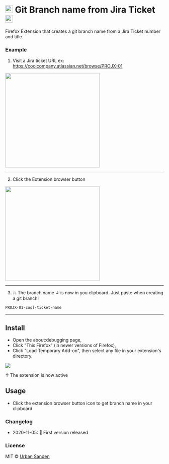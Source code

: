 <h1>
<img src="https://cdn.svgporn.com/logos/git-icon.svg" width="24">
Git Branch name from Jira Ticket
<img src="https://cdn.svgporn.com/logos/jira.svg" width="24">
</h1>

Firefox Extension that creates a git branch name from a Jira Ticket number and title.

### Example

1. Visit a Jira ticket URL ex: https://coolcompany.atlassian.net/browse/PROJX-01

<img width="300" src="https://res.cloudinary.com/urre/image/upload/v1568231456/screenshots/lguwswuwq3xwdin7udbc.png">

***

2. Click the Extension browser button

<img width="300" src="https://res.cloudinary.com/urre/image/upload/v1604595813/screenshots/iuhzoqa21rs96cz4znew.png">

***

3. 💥 The branch name ↓ is now in you clipboard. Just paste when creating a git branch!

```
PROJX-01-cool-ticket-name
```

---

## Install

+ Open the about:debugging page,
+ Click "This Firefox" (in newer versions of Firefox),
+ Click "Load Temporary Add-on", then select any file in your extension's directory.

![](https://res.cloudinary.com/urre/image/upload/v1604595928/screenshots/q4rpxda5rpeka1lrpnts.png)

↑ The extension is now active

## Usage
+ Click the extension browser button icon to get branch name in your clipboard

### Changelog
+ 2020-11-05: 🎉 First version released

### License

MIT © [Urban Sanden](https://twitter.com/urre)

